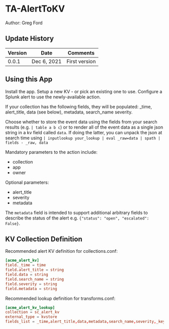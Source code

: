 # TA-AlertToKV

Author: Greg Ford

## Update History

| Version | Date        | Comments      |
| ------- | ----------- | ------------- |
| 0.0.1   | Dec 6, 2021 | First version |

## Using this App

Install the app. Setup a new KV - or pick an existing one to use. Configure a Splunk alert to use the newly-available action.

If your collection has the following fields, they will be populated: _time, alert_title, data (see below), metadata, search_name severity.

Choose whether to store the event data using the fields from your search results (e.g. `| table a b c`) or to render all of the event data as a single json string in a kv field called `data`. If doing the latter, you can unpack the json at search time using `| inputlookup your_lookup | eval _raw=data | spath | fields - _raw, data`

Mandatory parameters to the action include:
- collection
- app
- owner

Optional parameters:
- alert_title
- severity
- metadata

The `metadata` field is intended to support additional arbitrary fields to describe the status of the alert e.g. `{"status": "open", "escalated": False}`.

## KV Collection Definition

Recommended alert KV definition for collections.conf:

```conf
[acme_alert_kv]
field._time = time
field.alert_title = string
field.data = string
field.search_name = string
field.severity = string
field.metadata = string
```

Recommended lookup definition for transforms.conf:

```conf
[acme_alert_kv_lookup]
collection = sc_alert_kv
external_type = kvstore
fields_list = _time,alert_title,data,metadata,search_name,severity,_key
```